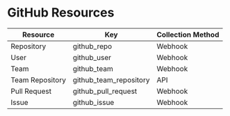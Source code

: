 # GitHub Resources

| Resource | Key | Collection Method |         
| --- | --- | --- |
| Repository | github_repo | Webhook |
| User | github_user | Webhook |
| Team | github_team | Webhook |
| Team Repository | github_team_repository | API |
| Pull Request | github_pull_request | Webhook |
| Issue | github_issue | Webhook |
